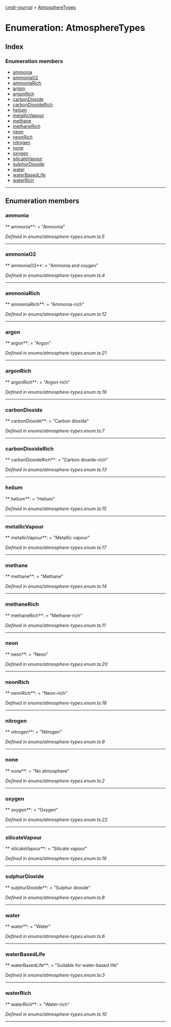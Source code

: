 [cmdr-journal](../README.md) > [AtmosphereTypes](../enums/atmospheretypes.md)



# Enumeration: AtmosphereTypes

## Index

### Enumeration members

* [ammonia](atmospheretypes.md#ammonia)
* [ammoniaO2](atmospheretypes.md#ammoniao2)
* [ammoniaRich](atmospheretypes.md#ammoniarich)
* [argon](atmospheretypes.md#argon)
* [argonRich](atmospheretypes.md#argonrich)
* [carbonDioxide](atmospheretypes.md#carbondioxide)
* [carbonDioxideRich](atmospheretypes.md#carbondioxiderich)
* [helium](atmospheretypes.md#helium)
* [metallicVapour](atmospheretypes.md#metallicvapour)
* [methane](atmospheretypes.md#methane)
* [methaneRich](atmospheretypes.md#methanerich)
* [neon](atmospheretypes.md#neon)
* [neonRich](atmospheretypes.md#neonrich)
* [nitrogen](atmospheretypes.md#nitrogen)
* [none](atmospheretypes.md#none)
* [oxygen](atmospheretypes.md#oxygen)
* [silicateVapour](atmospheretypes.md#silicatevapour)
* [sulphurDioxide](atmospheretypes.md#sulphurdioxide)
* [water](atmospheretypes.md#water)
* [waterBasedLife](atmospheretypes.md#waterbasedlife)
* [waterRich](atmospheretypes.md#waterrich)



---
## Enumeration members
<a id="ammonia"></a>

###  ammonia

** ammonia**:    = "Ammonia"

*Defined in enums/atmosphere-types.enum.ts:5*





___

<a id="ammoniao2"></a>

###  ammoniaO2

** ammoniaO2**:    = "Ammonia and oxygen"

*Defined in enums/atmosphere-types.enum.ts:4*





___

<a id="ammoniarich"></a>

###  ammoniaRich

** ammoniaRich**:    = "Ammonia-rich"

*Defined in enums/atmosphere-types.enum.ts:12*





___

<a id="argon"></a>

###  argon

** argon**:    = "Argon"

*Defined in enums/atmosphere-types.enum.ts:21*





___

<a id="argonrich"></a>

###  argonRich

** argonRich**:    = "Argon-rich"

*Defined in enums/atmosphere-types.enum.ts:19*





___

<a id="carbondioxide"></a>

###  carbonDioxide

** carbonDioxide**:    = "Carbon dioxide"

*Defined in enums/atmosphere-types.enum.ts:7*





___

<a id="carbondioxiderich"></a>

###  carbonDioxideRich

** carbonDioxideRich**:    = "Carbon dioxide-rich"

*Defined in enums/atmosphere-types.enum.ts:13*





___

<a id="helium"></a>

###  helium

** helium**:    = "Helium"

*Defined in enums/atmosphere-types.enum.ts:15*





___

<a id="metallicvapour"></a>

###  metallicVapour

** metallicVapour**:    = "Metallic vapour"

*Defined in enums/atmosphere-types.enum.ts:17*





___

<a id="methane"></a>

###  methane

** methane**:    = "Methane"

*Defined in enums/atmosphere-types.enum.ts:14*





___

<a id="methanerich"></a>

###  methaneRich

** methaneRich**:    = "Methane-rich"

*Defined in enums/atmosphere-types.enum.ts:11*





___

<a id="neon"></a>

###  neon

** neon**:    = "Neon"

*Defined in enums/atmosphere-types.enum.ts:20*





___

<a id="neonrich"></a>

###  neonRich

** neonRich**:    = "Neon-rich"

*Defined in enums/atmosphere-types.enum.ts:18*





___

<a id="nitrogen"></a>

###  nitrogen

** nitrogen**:    = "Nitrogen"

*Defined in enums/atmosphere-types.enum.ts:9*





___

<a id="none"></a>

###  none

** none**:    = "No atmosphere"

*Defined in enums/atmosphere-types.enum.ts:2*





___

<a id="oxygen"></a>

###  oxygen

** oxygen**:    = "Oxygen"

*Defined in enums/atmosphere-types.enum.ts:22*





___

<a id="silicatevapour"></a>

###  silicateVapour

** silicateVapour**:    = "Silicate vapour"

*Defined in enums/atmosphere-types.enum.ts:16*





___

<a id="sulphurdioxide"></a>

###  sulphurDioxide

** sulphurDioxide**:    = "Sulphur dioxide"

*Defined in enums/atmosphere-types.enum.ts:8*





___

<a id="water"></a>

###  water

** water**:    = "Water"

*Defined in enums/atmosphere-types.enum.ts:6*





___

<a id="waterbasedlife"></a>

###  waterBasedLife

** waterBasedLife**:    = "Suitable for water-based life"

*Defined in enums/atmosphere-types.enum.ts:3*





___

<a id="waterrich"></a>

###  waterRich

** waterRich**:    = "Water-rich"

*Defined in enums/atmosphere-types.enum.ts:10*





___


